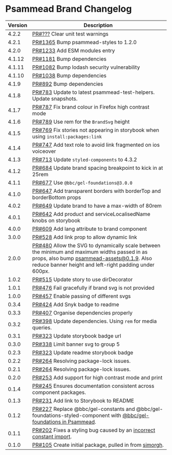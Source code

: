 # Psammead Brand Changelog

<!-- prettier-ignore -->
| Version | Description |
| ------- | ----------- |
| 4.2.2 | [PR#???](https://github.com/bbc/psammead/pull/???) Clear unit test warnings |
| 4.2.1 | [PR#1365](https://github.com/bbc/psammead/pull/1365) Bump psammead-styles to 1.2.0 |
| 4.2.0 | [PR#1233](https://github.com/bbc/psammead/pull/1233) Add ESM modules entry |
| 4.1.12 | [PR#1181](https://github.com/bbc/psammead/pull/1181) Bump dependencies |
| 4.1.11 | [PR#1082](https://github.com/bbc/psammead/pull/1082) Bump lodash security vulnerability |
| 4.1.10   | [PR#1038](https://github.com/bbc/psammead/pull/1038) Bump dependencies |
| 4.1.9   | [PR#892](https://github.com/bbc/psammead/pull/892) Bump dependencies |
| 4.1.8 | [PR#783](https://github.com/bbc/psammead/pull/783) Update to latest psammead-test-helpers. Update snapshots. |
| 4.1.7   | [PR#787](https://github.com/bbc/psammead/pull/787) Fix brand colour in Firefox high contrast mode |
| 4.1.6   | [PR#789](https://github.com/bbc/psammead/pull/789) Use rem for the `BrandSvg` height |
| 4.1.5   | [PR#769](https://github.com/bbc/psammead/pull/769) Fix stories not appearing in storybook when using `install:packages:link` |
| 4.1.4   | [PR#747](https://github.com/bbc/psammead/pull/747) Add text role to avoid link fragmented on ios voiceover |
| 4.1.3   | [PR#713](https://github.com/bbc/psammead/pull/713) Update `styled-components` to 4.3.2 |
| 4.1.2   | [PR#684](https://github.com/bbc/psammead/pull/684) Update brand spacing breakpoint to kick in at 25rem |
| 4.1.1   | [PR#677](https://github.com/bbc/psammead/pull/677) Use `@bbc/gel-foundations@3.0.0` |
| 4.1.0   | [PR#647](https://github.com/bbc/psammead/pull/647) Add transparent borders with borderTop and borderBottom props |
| 4.0.2   | [PR#649](https://github.com/bbc/psammead/pull/649) Update brand to have a max-width of 80rem |
| 4.0.1   | [PR#642](https://github.com/bbc/psammead/pull/642) Add product and serviceLocalisedName knobs on storybook |
| 4.0.0   | [PR#609](https://github.com/bbc/psammead/pull/609) Add lang attribute to brand component |
| 3.0.0   | [PR#528](https://github.com/bbc/psammead/pull/528) Add link prop to allow dynamic link |
| 2.0.0   | [PR#480](https://github.com/bbc/psammead/pull/480) Allow the SVG to dynamically scale between the minimum and maximum widths passed in as props, also bump psammead-assets@0.1.9. Also reduce banner height and left-right padding under 600px. |
| 1.0.2   | [PR#515](https://github.com/bbc/psammead/pull/515) Update story to use dirDecorator |
| 1.0.1   | [PR#476](https://github.com/bbc/psammead/pull/476) Fail gracefully if brand svg is not provided |
| 1.0.0   | [PR#457](https://github.com/bbc/psammead/pull/457) Enable passing of different svgs |
| 0.3.4   | [PR#424](https://github.com/bbc/psammead/pull/424) Add Snyk badge to readme |
| 0.3.3   | [PR#407](https://github.com/bbc/psammead/pull/407) Organise dependencies properly |
| 0.3.2   | [PR#398](https://github.com/bbc/psammead/pull/398) Update dependencies. Using `rem` for media queries. |
| 0.3.1   | [PR#323](https://github.com/bbc/psammead/pull/323) Update storybook badge url |
| 0.3.0   | [PR#338](https://github.com/BBC/psammead/pull/338) Limit banner svg to group 5 |
| 0.2.3   | [PR#323](https://github.com/BBC/psammead/pull/323) Update readme storybook badge |
| 0.2.2   | [PR#264](https://github.com/BBC/psammead/pull/319) Resolving package-lock issues. |
| 0.2.1   | [PR#264](https://github.com/BBC/psammead/pull/264) Resolving package-lock issues. |
| 0.2.0   | [PR#253](https://github.com/BBC-News/psammead/pull/253) Add support for high contrast mode and print |
| 0.1.4   | [PR#245](https://github.com/BBC-News/psammead/pull/245) Ensures documentation consistent across component packages. |
| 0.1.3   | [PR#231](https://github.com/BBC-News/psammead/pull/231) Add link to Storybook to README |
| 0.1.2   | [PR#227](https://github.com/BBC-News/psammead/pull/227) Replace @bbc/gel-constants and @bbc/gel-foundations-styled-component with [@bbc/gel-foundations in Psammead](https://github.com/BBC-News/psammead/issues/226). |
| 0.1.1   | [PR#202](https://github.com/BBC-News/psammead/pull/202) Fixes a styling bug caused by an [incorrect constant import](https://github.com/BBC-News/psammead/issues/201). |
| 0.1.0   | [PR#105](https://github.com/BBC-News/psammead/pull/105) Create initial package, pulled in from [simorgh](https://github.com/BBC-News/simorgh).                         |
